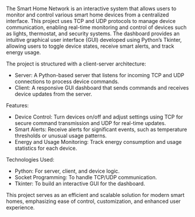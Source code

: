 The Smart Home Network  is an interactive system that allows users to monitor and control various smart home devices from a centralized interface. This project uses TCP and UDP protocols to manage device communication, enabling real-time monitoring and control of devices such as lights, thermostat, and security systems. The dashboard provides an intuitive graphical user interface (GUI) developed using Python’s Tkinter, allowing users to toggle device states, receive smart alerts, and track energy usage.

The project is structured with a client-server architecture:
- Server: A Python-based server that listens for incoming TCP and UDP connections to process device commands.
- Client: A responsive GUI dashboard that sends commands and receives device updates from the server.

Features:
- Device Control: Turn devices on/off and adjust settings using TCP for secure command transmission and UDP for real-time updates.
- Smart Alerts: Receive alerts for significant events, such as temperature thresholds or unusual usage patterns.
- Energy and Usage Monitoring: Track energy consumption and usage statistics for each device.

Technologies Used:
- Python: For server, client, and device logic.
- Socket Programming: To handle TCP/UDP communication.
- Tkinter: To build an interactive GUI for the dashboard.

This project serves as an efficient and scalable solution for modern smart homes, emphasizing ease of control, customization, and enhanced user experience.
